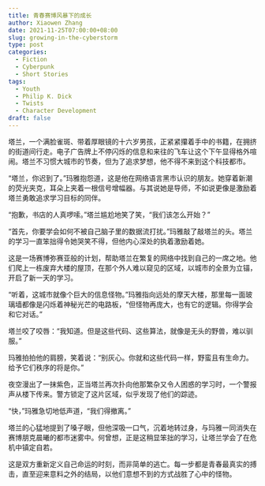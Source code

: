 ```yaml
---
title: 青春赛博风暴下的成长
author: Xiaowen Zhang
date: 2021-11-25T07:00:00+08:00
slug: growing-in-the-cyberstorm
type: post
categories:
  - Fiction
  - Cyberpunk
  - Short Stories
tags:
  - Youth
  - Philip K. Dick
  - Twists
  - Character Development
draft: false
---
```


塔兰，一个满脸雀斑、带着厚眼镜的十六岁男孩，正紧紧攥着手中的书籍，在拥挤的街道间行走。电子广告牌上不停闪烁的信息和来往的飞车让这个下午显得格外喧闹。塔兰不习惯大城市的节奏，但为了追求梦想，他不得不来到这个科技都市。

“塔兰，你迟到了。”玛雅抱怨道，这是他在网络语言黑市认识的朋友。她穿着新潮的荧光夹克，耳朵上夹着一根信号增幅器。与其说她是导师，不如说更像是激励着塔兰勇敢追求学习目标的同伴。

“抱歉，书店的人真啰嗦。”塔兰尴尬地笑了笑，“我们该怎么开始？”

“首先，你要学会如何不被自己脑子里的数据流打扰。”玛雅敲了敲塔兰的头。塔兰的学习一直笨拙得令她哭笑不得，但他内心深处的执着激励着她。

这是一场赛博弥赛亚般的计划，帮助塔兰在繁复的网络中找到自己的一席之地。他们爬上一栋废弃大楼的屋顶，在那个外人难以窥见的区域，以城市的全景为立锚，开启了新一天的学习。

“听着，这城市就像个巨大的信息怪物。”玛雅指向远处的摩天大楼，那里每一面玻璃墙都像是闪烁着神秘光芒的电路板，“但怪物再庞大，也有它的逻辑。你得学会和它对话。”

塔兰咬了咬唇：“我知道。但是这些代码、这些算法，就像是无头的野兽，难以驯服。”

玛雅拍拍他的肩膀，笑着说：“别灰心。你就和这些代码一样，野蛮且有生命力。给予它们秩序的将是你。”

夜空漫出了一抹紫色，正当塔兰再次扑向他那繁杂又令人困惑的学习时，一个警报声从楼下传来。警方锁定了这片区域，似乎发现了他们的踪迹。

“快，”玛雅急切地低声道，“我们得撤离。”

塔兰的心猛地提到了嗓子眼，但他深吸一口气，沉着地转过身，与玛雅一同消失在赛博朋克晨曦的都市迷雾中。何曾想，正是这稍显笨拙的学习，让塔兰学会了在危机中镇定自若。

这是双方重新定义自己命运的时刻，而非简单的逃亡。每一步都是青春最真实的搏击，直至迎来意料之外的结局，以他们意想不到的方式战胜了心中的怪物。